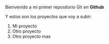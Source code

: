 Bienvenido a mi primer repositorio Git en **Github**

Y estos son los proyectos que voy a subir:
1. Mi proyecto
1. Otro proyecto
1. Otro proyecto mas
